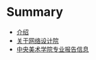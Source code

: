 # Summary

* [介绍](README.md)
* [关于网络设计院](chapter1.md)
* [中央美术学院专业报告信息](zhong-yang-mei-zhu-xue-yuan-zhuan-ye-bao-gao-xin-xi.md)

